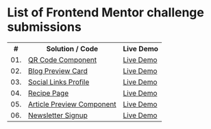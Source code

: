 # List of Frontend Mentor challenge submissions

<div align="center">
    <table>
        <tr>
            <th>#</th>
            <th>Solution / Code</th>
            <th>Live Demo</th>
        </tr>
        <tr>
            <td>01. </td>
            <td><a href="https://github.com/Cristal32/frontend-mentor-challenges/tree/main/solutions/getting-started/01.%20qr-code-component">QR Code Component</a></td>
            <td><a href="https://cristal32.github.io/frontend-mentor-challenges/solutions/getting-started/01. qr-code-component/" target="_blank">Live Demo</a></td>
        </tr>
        <tr>
            <td>02. </td>
            <td><a href="https://github.com/Cristal32/frontend-mentor-challenges/tree/main/solutions/getting-started/02.%20blog-preview-card">Blog Preview Card</a></td>
            <td><a href="https://cristal32.github.io/frontend-mentor-challenges/solutions/getting-started/02. blog-preview-card/" target="_blank">Live Demo</a></td>
        </tr>
        <tr>
            <td>03. </td>
            <td><a href="https://github.com/Cristal32/frontend-mentor-challenges/tree/main/solutions/getting-started/03.%20social-links-profile">Social Links Profile</a></td>
            <td><a href="https://cristal32.github.io/frontend-mentor-challenges/solutions/getting-started/03.%20social-links-profile/" target="_blank">Live Demo</a></td>
        </tr>
        <tr>
            <td>04. </td>
            <td><a href="https://github.com/Cristal32/frontend-mentor-challenges/tree/main/solutions/getting-started/04.%20recipe-page">Recipe Page</a></td>
            <td><a href="https://cristal32.github.io/frontend-mentor-challenges/solutions/getting-started/04.%20recipe-page/" target="_blank">Live Demo</a></td>
        </tr>
        <tr>
            <td>05. </td>
            <td><a href="https://github.com/Cristal32/frontend-mentor-challenges/tree/main/solutions/javascript-fundamentals/05.%20article-preview-component">Article Preview Component</a></td>
            <td><a href="https://cristal32.github.io/frontend-mentor-challenges/solutions/javascript-fundamentals/05.%20article-preview-component/" target="_blank">Live Demo</a></td>
        </tr>
        <tr>
            <td>06. </td>
            <td><a href="https://github.com/Cristal32/frontend-mentor-challenges/tree/main/solutions/javascript-fundamentals/06.%20newsletter-sign-up">Newsletter Signup</a></td>
            <td><a href="https://cristal32.github.io/frontend-mentor-challenges/solutions/javascript-fundamentals/06.%20newsletter-sign-up/" target="_blank">Live Demo</a></td>
        </tr>
    </table>
</div>